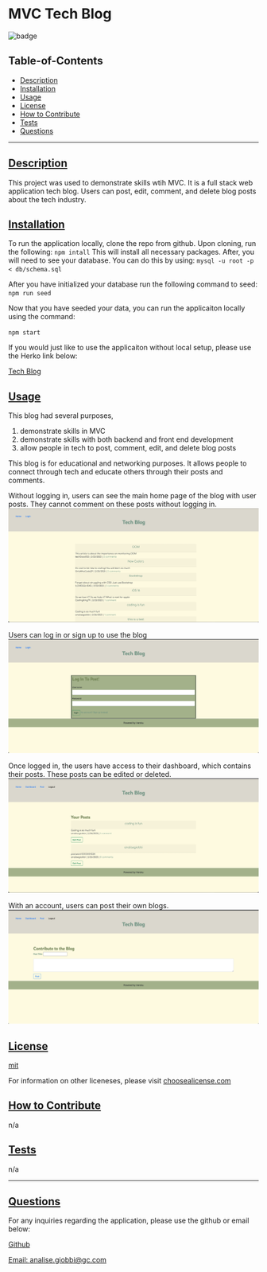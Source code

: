 
  # MVC Tech Blog

  ![badge](https://img.shields.io/badge/license-mit-blue)

  ## Table-of-Contents
  - [Description](#description)
  - [Installation](#installation)
  - [Usage](#usage)
  - [License](#license)
  - [How to Contribute](#how-to-contribute)
  - [Tests](#tests)
  - [Questions](#questions)

  ---

  ## [Description](#table-of-contents)
  This project was used to demonstrate skills wtih MVC. It is a full stack web application tech blog. Users can post, edit, comment, and delete blog posts about the tech industry. 

  ## [Installation](#table-of-contents)
  To run the application locally, clone the repo from github. Upon cloning, run the following:
  `npm intall`
  This will install all necessary packages.
  After, you will need to see your database. You can do this by using:
  `mysql -u root -p < db/schema.sql`

  After you have initialized your database run the following command to seed:
  `npm run seed`

  Now that you have seeded your data, you can run the applicaiton locally using the command:

  `npm start`

  If you would just like to use the applicaiton without local setup, please use the Herko link below:

  [Tech Blog](https://peaceful-shelf-46864.herokuapp.com/)
  

  ## [Usage](#table-of-contents)
  This blog had several purposes, 
  1. demonstrate skills in MVC
  2. demonstrate skills with both backend and front end development
  3. allow people in tech to post, comment, edit, and delete blog posts

  This blog is for educational and networking purposes. It allows people to connect through tech and educate others through their posts and comments. 

  Without logging in, users can see the main home page of the blog with user posts. They cannot comment on these posts without logging in.
  ![home page](./assets/Screen%20Shot%202023-02-27%20at%209.50.32%20AM.png)

  Users can log in or sign up to use the blog
  ![log in](./assets/Screen%20Shot%202023-02-27%20at%209.50.43%20AM.png)

  Once logged in, the users have access to their dashboard, which contains their posts. These posts can be edited or deleted.
  ![dashboard](./assets/Screen%20Shot%202023-02-27%20at%209.51.02%20AM.png)

  With an account, users can post their own blogs.
  ![post](./assets/Screen%20Shot%202023-02-27%20at%209.51.14%20AM.png)


  ## [License](#table-of-contents)
  [mit](http://choosealicense.com/licenses/mit/)

  For information on other liceneses, please visit
  [choosealicense.com](https://choosealicense.com/)

  ## [How to Contribute](#table-of-contents)
  n/a

  ## [Tests](#table-of-contents)
   n/a

   ---
  ## [Questions](#table-of-contents)
  For any inquiries regarding the application, please use the github or email below: 

  [Github](http://github.com/analisegiobbi3)

  [Email: analise.giobbi@gc.com](mailto:analise.giobbi@gc.com)

